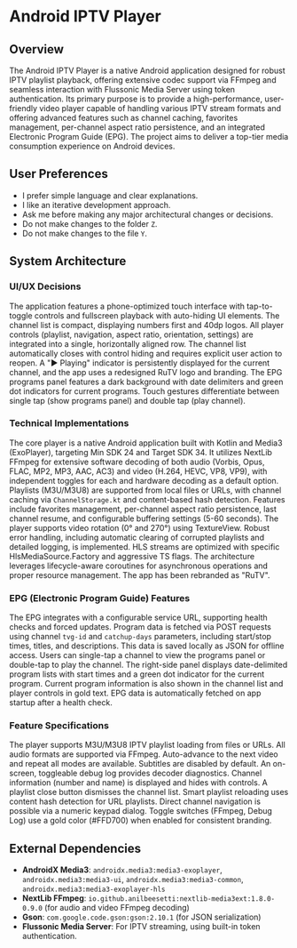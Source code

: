 # Android IPTV Player

## Overview
The Android IPTV Player is a native Android application designed for robust IPTV playlist playback, offering extensive codec support via FFmpeg and seamless interaction with Flussonic Media Server using token authentication. Its primary purpose is to provide a high-performance, user-friendly video player capable of handling various IPTV stream formats and offering advanced features such as channel caching, favorites management, per-channel aspect ratio persistence, and an integrated Electronic Program Guide (EPG). The project aims to deliver a top-tier media consumption experience on Android devices.

## User Preferences
- I prefer simple language and clear explanations.
- I like an iterative development approach.
- Ask me before making any major architectural changes or decisions.
- Do not make changes to the folder `Z`.
- Do not make changes to the file `Y`.

## System Architecture

### UI/UX Decisions
The application features a phone-optimized touch interface with tap-to-toggle controls and fullscreen playback with auto-hiding UI elements. The channel list is compact, displaying numbers first and 40dp logos. All player controls (playlist, navigation, aspect ratio, orientation, settings) are integrated into a single, horizontally aligned row. The channel list automatically closes with control hiding and requires explicit user action to reopen. A "▶ Playing" indicator is persistently displayed for the current channel, and the app uses a redesigned RuTV logo and branding. The EPG programs panel features a dark background with date delimiters and green dot indicators for current programs. Touch gestures differentiate between single tap (show programs panel) and double tap (play channel).

### Technical Implementations
The core player is a native Android application built with Kotlin and Media3 (ExoPlayer), targeting Min SDK 24 and Target SDK 34. It utilizes NextLib FFmpeg for extensive software decoding of both audio (Vorbis, Opus, FLAC, MP2, MP3, AAC, AC3) and video (H.264, HEVC, VP8, VP9), with independent toggles for each and hardware decoding as a default option. Playlists (M3U/M3U8) are supported from local files or URLs, with channel caching via `ChannelStorage.kt` and content-based hash detection. Features include favorites management, per-channel aspect ratio persistence, last channel resume, and configurable buffering settings (5-60 seconds). The player supports video rotation (0° and 270°) using TextureView. Robust error handling, including automatic clearing of corrupted playlists and detailed logging, is implemented. HLS streams are optimized with specific HlsMediaSource.Factory and aggressive TS flags. The architecture leverages lifecycle-aware coroutines for asynchronous operations and proper resource management. The app has been rebranded as "RuTV".

### EPG (Electronic Program Guide) Features
The EPG integrates with a configurable service URL, supporting health checks and forced updates. Program data is fetched via POST requests using channel `tvg-id` and `catchup-days` parameters, including start/stop times, titles, and descriptions. This data is saved locally as JSON for offline access. Users can single-tap a channel to view the programs panel or double-tap to play the channel. The right-side panel displays date-delimited program lists with start times and a green dot indicator for the current program. Current program information is also shown in the channel list and player controls in gold text. EPG data is automatically fetched on app startup after a health check.

### Feature Specifications
The player supports M3U/M3U8 IPTV playlist loading from files or URLs. All audio formats are supported via FFmpeg. Auto-advance to the next video and repeat all modes are available. Subtitles are disabled by default. An on-screen, toggleable debug log provides decoder diagnostics. Channel information (number and name) is displayed and hides with controls. A playlist close button dismisses the channel list. Smart playlist reloading uses content hash detection for URL playlists. Direct channel navigation is possible via a numeric keypad dialog. Toggle switches (FFmpeg, Debug Log) use a gold color (#FFD700) when enabled for consistent branding.

## External Dependencies
- **AndroidX Media3**: `androidx.media3:media3-exoplayer`, `androidx.media3:media3-ui`, `androidx.media3:media3-common`, `androidx.media3:media3-exoplayer-hls`
- **NextLib FFmpeg**: `io.github.anilbeesetti:nextlib-media3ext:1.8.0-0.9.0` (for audio and video FFmpeg decoding)
- **Gson**: `com.google.code.gson:gson:2.10.1` (for JSON serialization)
- **Flussonic Media Server**: For IPTV streaming, using built-in token authentication.